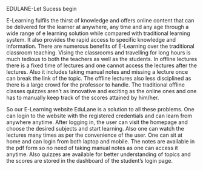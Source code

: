 EDULANE-Let Sucess begin

E-Learning fulfils the thirst of knowledge and offers online content that can
be delivered for the learner at anywhere, any time and any age through a wide
range of e learning solution while compared with traditional learning system. It
also provides the rapid access to specific knowledge and information. There are
numerous benefits of E-Learning over the traditional classroom teaching. Vising
the classrooms and travelling for long hours is much tedious to both the teachers
as well as the students. In offline lectures there is a fixed time of lectures and
one cannot access the lectures after the lectures. Also it includes taking manual
notes and missing a lecture once can break the link of the topic. The offline
lectures also less disciplined as there is a large crowd for the professor to
handle. The traditional offline classes quizzes aren’t as innovative and exciting
as the online ones and one has to manually keep track of the scores attained by
him/her.

So our E-Learning website EduLane is a solution to all these problems. One can
login to the website with the registered credentials and can learn from anywhere
anytime. After logging in, the user can visit the homepage and choose the
desired subjects and start learning. Also one can watch the lectures many times
as per the convenience of the user. One can sit at home and can login from both
laptop and mobile. The notes are available in the pdf form so no need of taking
manual notes as one can access it anytime. Also quizzes are available for better
understanding of topics and the scores are stored in the dashboard of the
student’s login page.

